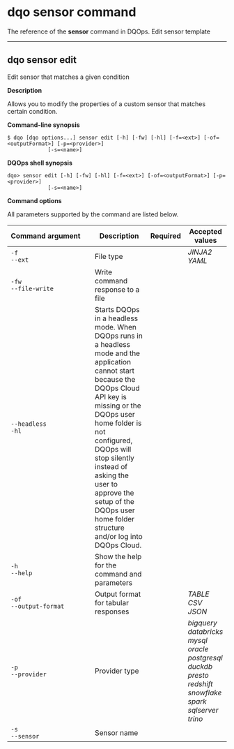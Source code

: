 # dqo sensor command
The reference of the **sensor** command in DQOps. Edit sensor template



___

## dqo sensor edit

Edit sensor that matches a given condition


**Description**


Allows you to modify the properties of a custom sensor that matches certain condition.




**Command-line synopsis**

```
$ dqo [dqo options...] sensor edit [-h] [-fw] [-hl] [-f=<ext>] [-of=<outputFormat>] [-p=<provider>]
             [-s=<name>]

```

**DQOps shell synopsis**

```
dqo> sensor edit [-h] [-fw] [-hl] [-f=<ext>] [-of=<outputFormat>] [-p=<provider>]
             [-s=<name>]

```



**Command options**

All parameters supported by the command are listed below.

| Command&nbsp;argument&nbsp;&nbsp;&nbsp;&nbsp; | Description | Required | Accepted values |
|-----------------------------------------------|-------------|:-----------------:|-----------------|
|<div id="sensor edit-f" class="no-wrap-code">`-f`</div><div id="sensor edit--ext" class="no-wrap-code">`--ext`</div>|File type| |*JINJA2*<br/>*YAML*<br/>|
|<div id="sensor edit-fw" class="no-wrap-code">`-fw`</div><div id="sensor edit--file-write" class="no-wrap-code">`--file-write`</div>|Write command response to a file| ||
|<div id="sensor edit--headless" class="no-wrap-code">`--headless`</div><div id="sensor edit-hl" class="no-wrap-code">`-hl`</div>|Starts DQOps in a headless mode. When DQOps runs in a headless mode and the application cannot start because the DQOps Cloud API key is missing or the DQOps user home folder is not configured, DQOps will stop silently instead of asking the user to approve the setup of the DQOps user home folder structure and/or log into DQOps Cloud.| ||
|<div id="sensor edit-h" class="no-wrap-code">`-h`</div><div id="sensor edit--help" class="no-wrap-code">`--help`</div>|Show the help for the command and parameters| ||
|<div id="sensor edit-of" class="no-wrap-code">`-of`</div><div id="sensor edit--output-format" class="no-wrap-code">`--output-format`</div>|Output format for tabular responses| |*TABLE*<br/>*CSV*<br/>*JSON*<br/>|
|<div id="sensor edit-p" class="no-wrap-code">`-p`</div><div id="sensor edit--provider" class="no-wrap-code">`--provider`</div>|Provider type| |*bigquery*<br/>*databricks*<br/>*mysql*<br/>*oracle*<br/>*postgresql*<br/>*duckdb*<br/>*presto*<br/>*redshift*<br/>*snowflake*<br/>*spark*<br/>*sqlserver*<br/>*trino*<br/>|
|<div id="sensor edit-s" class="no-wrap-code">`-s`</div><div id="sensor edit--sensor" class="no-wrap-code">`--sensor`</div>|Sensor name| ||





